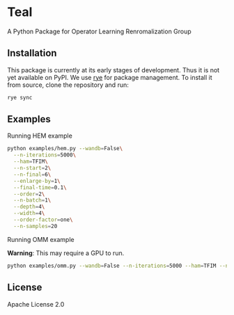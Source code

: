 # Teal

A Python Package for Operator Learning Renromalization Group

## Installation

This package is currently at its early stages of development. Thus it is not yet available on PyPI. We use [rye](https://rye-up.com/) for package management. To install it from source, clone the repository and run:

```sh
rye sync
```

## Examples

Running HEM example

```sh
python examples/hem.py --wandb=False\
  --n-iterations=5000\
  --ham=TFIM\
  --n-start=2\
  --n-final=6\
  --enlarge-by=1\
  --final-time=0.1\
  --order=2\
  --n-batch=1\
  --depth=4\
  --width=4\
  --order-factor=one\
  --n-samples=20
```

Running OMM example

**Warning**: This may require a GPU to run.

```sh
python examples/omm.py --wandb=False --n-iterations=5000 --ham=TFIM --n-start=4 --n-final=10 --enlarge-by=1 --final-time=0.1 --order=2 --n-batch=5 --depth=8 --order-factor=one --n-samples=20
```

## License

Apache License 2.0
